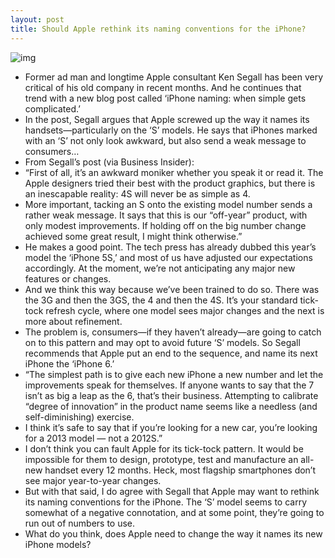 ```yaml
---
layout: post
title: Should Apple rethink its naming conventions for the iPhone?
---
```

![img](http://media.idownloadblog.com/wp-content/uploads/2011/05/iphone4s.png)
* Former ad man and longtime Apple consultant Ken Segall has been very critical of his old company in recent months. And he continues that trend with a new blog post called ‘iPhone naming: when simple gets complicated.’
* In the post, Segall argues that Apple screwed up the way it names its handsets—particularly on the ‘S’ models. He says that iPhones marked with an ‘S’ not only look awkward, but also send a weak message to consumers…
* From Segall’s post (via Business Insider):
* “First of all, it’s an awkward moniker whether you speak it or read it. The Apple designers tried their best with the product graphics, but there is an inescapable reality: 4S will never be as simple as 4.
* More important, tacking an S onto the existing model number sends a rather weak message. It says that this is our “off-year” product, with only modest improvements. If holding off on the big number change achieved some great result, I might think otherwise.”
* He makes a good point. The tech press has already dubbed this year’s model the ‘iPhone 5S,’ and most of us have adjusted our expectations accordingly. At the moment, we’re not anticipating any major new features or changes.
* And we think this way because we’ve been trained to do so. There was the 3G and then the 3GS, the 4 and then the 4S. It’s your standard tick-tock refresh cycle, where one model sees major changes and the next is more about refinement.
* The problem is, consumers—if they haven’t already—are going to catch on to this pattern and may opt to avoid future ‘S’ models. So Segall recommends that Apple put an end to the sequence, and name its next iPhone the ‘iPhone 6.’
* “The simplest path is to give each new iPhone a new number and let the improvements speak for themselves. If anyone wants to say that the 7 isn’t as big a leap as the 6, that’s their business. Attempting to calibrate “degree of innovation” in the product name seems like a needless (and self-diminishing) exercise.
* I think it’s safe to say that if you’re looking for a new car, you’re looking for a 2013 model — not a 2012S.”
* I don’t think you can fault Apple for its tick-tock pattern. It would be impossible for them to design, prototype, test and manufacture an all-new handset every 12 months. Heck, most flagship smartphones don’t see major year-to-year changes.
* But with that said, I do agree with Segall that Apple may want to rethink its naming conventions for the iPhone. The ‘S’ model seems to carry somewhat of a negative connotation, and at some point, they’re going to run out of numbers to use.
* What do you think, does Apple need to change the way it names its new iPhone models?

